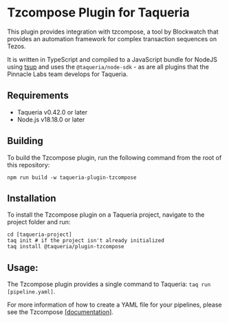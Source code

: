 # Tzcompose Plugin for Taqueria

This plugin provides integration with tzcompose, a tool by Blockwatch that provides an automation framework for complex transaction sequences on Tezos.

It is written in TypeScript and compiled to a JavaScript bundle for NodeJS using [tsup](https://github.com/egoist/tsup) and uses the `@taqueria/node-sdk` - as are all plugins that the Pinnacle Labs team develops for Taqueria.

## Requirements

- Taqueria v0.42.0 or later
- Node.js v18.18.0 or later

## Building

To build the Tzcompose plugin, run the following command from the root of this repository:

```shell
npm run build -w taqueria-plugin-tzcompose
```

## Installation

To install the Tzcompose plugin on a Taqueria project, navigate to the project folder and run:

```shell
cd [taqueria-project]
taq init # if the project isn't already initialized
taq install @taqueria/plugin-tzcompose
```

## Usage:

The Tzcompose plugin provides a single command to Taqueria: `taq run [pipeline.yaml]`.

For more information of how to create a YAML file for your pipelines, please see the Tzcompose [[documentation]](https://github.com/blockwatch-cc/tzgo/blob/master/cmd/tzcompose/README.md).